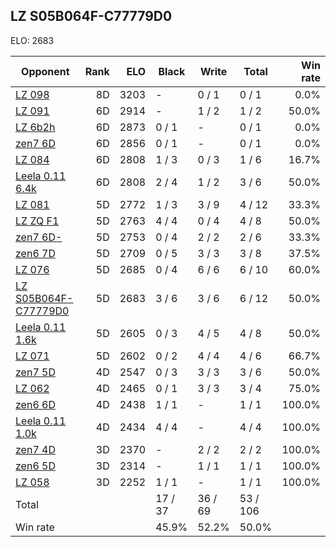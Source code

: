 ## LZ S05B064F-C77779D0 ##

ELO: 2683

Opponent | Rank | ELO | Black | Write | Total | Win rate
---------|-----:|----:|-------|-------|-------|-------:
[LZ 098](LZ%20098.md) | 8D | 3203 | - | 0 / 1 | 0 / 1 | 0.0%
[LZ 091](LZ%20091.md) | 6D | 2914 | - | 1 / 2 | 1 / 2 | 50.0%
[LZ 6b2h](LZ%206b2h.md) | 6D | 2873 | 0 / 1 | - | 0 / 1 | 0.0%
[zen7 6D](zen7%206D.md) | 6D | 2856 | 0 / 1 | - | 0 / 1 | 0.0%
[LZ 084](LZ%20084.md) | 6D | 2808 | 1 / 3 | 0 / 3 | 1 / 6 | 16.7%
[Leela 0.11 6.4k](Leela%200.11%206.4k.md) | 6D | 2808 | 2 / 4 | 1 / 2 | 3 / 6 | 50.0%
[LZ 081](LZ%20081.md) | 5D | 2772 | 1 / 3 | 3 / 9 | 4 / 12 | 33.3%
[LZ ZQ F1](LZ%20ZQ%20F1.md) | 5D | 2763 | 4 / 4 | 0 / 4 | 4 / 8 | 50.0%
[zen7 6D-](zen7%206D-.md) | 5D | 2753 | 0 / 4 | 2 / 2 | 2 / 6 | 33.3%
[zen6 7D](zen6%207D.md) | 5D | 2709 | 0 / 5 | 3 / 3 | 3 / 8 | 37.5%
[LZ 076](LZ%20076.md) | 5D | 2685 | 0 / 4 | 6 / 6 | 6 / 10 | 60.0%
[LZ S05B064F-C77779D0](LZ%20S05B064F-C77779D0.md) | 5D | 2683 | 3 / 6 | 3 / 6 | 6 / 12 | 50.0%
[Leela 0.11 1.6k](Leela%200.11%201.6k.md) | 5D | 2605 | 0 / 3 | 4 / 5 | 4 / 8 | 50.0%
[LZ 071](LZ%20071.md) | 5D | 2602 | 0 / 2 | 4 / 4 | 4 / 6 | 66.7%
[zen7 5D](zen7%205D.md) | 4D | 2547 | 0 / 3 | 3 / 3 | 3 / 6 | 50.0%
[LZ 062](LZ%20062.md) | 4D | 2465 | 0 / 1 | 3 / 3 | 3 / 4 | 75.0%
[zen6 6D](zen6%206D.md) | 4D | 2438 | 1 / 1 | - | 1 / 1 | 100.0%
[Leela 0.11 1.0k](Leela%200.11%201.0k.md) | 4D | 2434 | 4 / 4 | - | 4 / 4 | 100.0%
[zen7 4D](zen7%204D.md) | 3D | 2370 | - | 2 / 2 | 2 / 2 | 100.0%
[zen6 5D](zen6%205D.md) | 3D | 2314 | - | 1 / 1 | 1 / 1 | 100.0%
[LZ 058](LZ%20058.md) | 3D | 2252 | 1 / 1 | - | 1 / 1 | 100.0%
Total | | | 17 / 37 | 36 / 69 | 53 / 106 | 
Win rate| | | 45.9% | 52.2% | 50.0% | 
